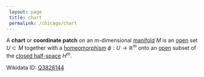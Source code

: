 ```yaml
---
 layout: page
 title: chart
 permalink: /chicago/chart
---
```

A **chart** or **coordinate patch** on an $m$-dimensional [manifold](https://mathgloss.github.io/MathGloss/manifold) $M$ is an [open](https://mathgloss.github.io/MathGloss/open) set $U\subset M$ together with a [homeomorphism](https://mathgloss.github.io/MathGloss/homeomorphism) $\phi: U\to \mathbb R^m$ onto an [open](https://mathgloss.github.io/MathGloss/open) subset of the [closed half-space](https://mathgloss.github.io/MathGloss/closed_half-space) $H^m$. 

Wikidata ID: [Q3828144](https://www.wikidata.org/wiki/Q3828144)